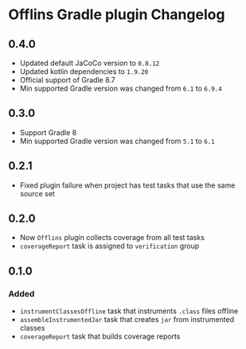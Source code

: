# Offlins Gradle plugin Changelog

## 0.4.0

- Updated default JaCoCo version to `0.8.12`
- Updated kotlin dependencies to `1.9.20`
- Official support of Gradle 8.7
- Min supported Gradle version was changed from `6.1` to `6.9.4`


## 0.3.0

- Support Gradle 8
- Min supported Gradle version was changed from `5.1` to `6.1`


## 0.2.1

- Fixed plugin failure when project has test tasks that use the same source set


## 0.2.0

- Now `Offlins` plugin collects coverage from all test tasks
- `coverageReport` task is assigned to `verification` group


## 0.1.0

### Added

- `instrumentClassesOffline` task that instruments `.class` files offline
- `assembleInstrumentedJar` task that creates `jar` from instrumented classes
- `coverageReport` task that builds coverage reports

